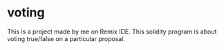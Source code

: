 # voting
This is a project made by me on Remix IDE. This solidity program is about voting true/false on a particular proposal. 
